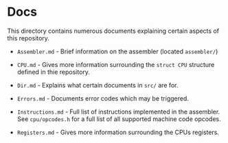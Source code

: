 # Docs

This directory contains numerous documents explaining certain aspects of this repository.

- `Assembler.md` - Brief information on the assembler (located `assembler/`)

- `CPU.md` - Gives more information surrounding the `struct CPU` structure defined in thie repository.

- `Dir.md` - Explains what certain documents in `src/` are for.

- `Errors.md` - Documents error codes which may be triggered.

- `Instructions.md` - Full list of instructions implemented in the assembler. See `cpu/opcodes.h` for a full list of all supported machine code opcodes.

- `Registers.md` - Gives more information surrounding the CPUs registers.
